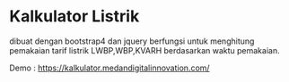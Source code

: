 # Kalkulator Listrik
dibuat dengan bootstrap4 dan jquery
berfungsi untuk menghitung pemakaian tarif listrik
LWBP,WBP,KVARH berdasarkan waktu pemakaian.

Demo : https://kalkulator.medandigitalinnovation.com/
